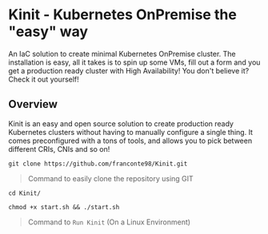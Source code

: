 # Kinit - Kubernetes OnPremise the "easy" way

An IaC solution to create minimal Kubernetes OnPremise cluster. The installation is easy, all it takes is to spin up some VMs, fill out a form and you get a production ready cluster with High Availability! You don't believe it? Check it out yourself!

## Overview

Kinit is an easy and open source solution to create production ready Kubernetes clusters without having to manually configure a single thing. It comes preconfigured with a tons of tools, and allows you to pick between different CRIs, CNIs and so on!

```
git clone https://github.com/franconte98/Kinit.git
```
>Command to easily clone the repository using GIT

```
cd Kinit/

chmod +x start.sh && ./start.sh
```
>Command to `Run Kinit` (On a Linux Environment)